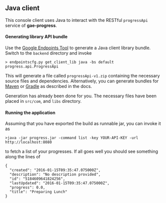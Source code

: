 ## Java client

This console client uses Java to interact with the RESTful `progressApi` service of **gae-progress**.

#### Generating library API bundle

Use the [Google Endpoints Tool](https://cloud.google.com/appengine/docs/python/endpoints/endpoints_tool) to generate a Java client library bundle. Switch to the `backend` directory and invoke

```
> endpointscfg.py get_client_lib java -bs default progress.api.ProgressApi
```

This will generate a file called `progressApi-v1.zip` containing the necessary source files and dependencies. Alternatively, you can generate bundles for [Maven](https://maven.apache.org/) or [Gradle](http://gradle.org) as described in the docs.

Generation has already been done for you. The necessary files have been placed in `src/com`,
and `libs` directory.

#### Running the application

Assuming that you have exported the build as runnable jar, you can invoke it as

```
>java -jar progress.jar -command list -key YOUR-API-KEY -url http://localhost:8080
```

to fetch a list of your progresses. If all goes well you should see something along the lines of

```
{
  "created": "2016-01-15T09:35:47.075000Z",
  "description": "No description provided",
  "id": "5184609641824256",
  "lastUpdated": "2016-01-15T09:35:47.075000Z",
  "progress": 0.0,
  "title": "Preparing Lunch"
}
```
